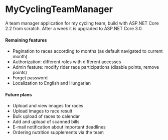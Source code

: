 # MyCyclingTeamManager
A team manager application for my cycling team, build with ASP.NET Core 2.2 from scratch. After a week it is upgraded to ASP.NET Core 3.0.

#### Remaining features
* Pagination to races according to months (as default navigated to current month)
* Authorization: different roles with different accesses
* Admin feature: modify rider race participations (disable points, remove points)
* Forget password
* Localization to English and Hungarian

#### Future plans
* Upload and view images for races
* Upload images to race result
* Bulk upload of races to calendar
* Add and upload of scanned bills 
* E-mail notification about important deadlines
* Ordering nutrition supplements via the team
